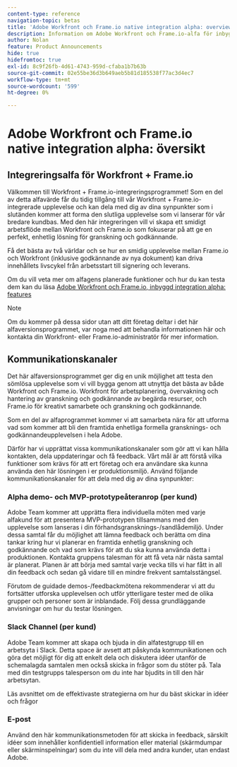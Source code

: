 ```yaml
---
content-type: reference
navigation-topic: betas
title: 'Adobe Workfront och Frame.io native integration alpha: overview'
description: Information om Adobe Workfront och Frame.io-alfa för inbyggd integrering
author: Nolan
feature: Product Announcements
hide: true
hidefromtoc: true
exl-id: 8c9f26fb-4d61-4743-959d-cfaba1b7b63b
source-git-commit: 02e55be36d3b649aeb5b81d185538f77ac3d4ec7
workflow-type: tm+mt
source-wordcount: '599'
ht-degree: 0%

---
```


# Adobe Workfront och Frame.io native integration alpha: översikt

## Integreringsalfa för Workfront + Frame.io

Välkommen till Workfront + Frame.io-integreringsprogrammet! Som en del av detta alfavärde får du tidig tillgång till vår Workfront + Frame.io-integrerade upplevelse och kan dela med dig av dina synpunkter som i slutänden kommer att forma den slutliga upplevelse som vi lanserar för vår bredare kundbas. Med den här integreringen vill vi skapa ett smidigt arbetsflöde mellan Workfront och Frame.io som fokuserar på att ge en perfekt, enhetlig lösning för granskning och godkännande.

Få det bästa av två världar och se hur en smidig upplevelse mellan Frame.io och Workfront (inklusive godkännande av nya dokument) kan driva innehållets livscykel från arbetsstart till signering och leverans.


Om du vill veta mer om alfagens planerade funktioner och hur du kan testa dem kan du läsa [Adobe Workfront och Frame.io, inbyggd integration alpha: features](/help/quicksilver/product-announcements/betas/frame-io-wf-integration-alpha/frame-io-wf-integration-alpha-features.md)

>[!NOTE]
>
>Om du kommer på dessa sidor utan att ditt företag deltar i det här alfaversionsprogrammet, var noga med att behandla informationen här och kontakta din Workfront- eller Frame.io-administratör för mer information.

## Kommunikationskanaler

Det här alfaversionsprogrammet ger dig en unik möjlighet att testa den sömlösa upplevelse som vi vill bygga genom att utnyttja det bästa av både Workfront och Frame.io. Workfront för arbetsplanering, övervakning och hantering av granskning och godkännande av begärda resurser, och Frame.io för kreativt samarbete och granskning och godkännande.

Som en del av alfaprogrammet kommer vi att samarbeta nära för att utforma vad som kommer att bli den framtida enhetliga formella gransknings- och godkännandeupplevelsen i hela Adobe.

Därför har vi upprättat vissa kommunikationskanaler som gör att vi kan hålla kontakten, dela uppdateringar och få feedback. Vårt mål är att förstå vilka funktioner som krävs för att ert företag och era användare ska kunna använda den här lösningen i er produktionsmiljö. Använd följande kommunikationskanaler för att dela med dig av dina synpunkter:

### Alpha demo- och MVP-prototypeåteranrop (per kund)

Adobe Team kommer att upprätta flera individuella möten med varje alfakund för att presentera MVP-prototypen tillsammans med den upplevelse som lanseras i din förhandsgransknings-/sandlådemiljö. Under dessa samtal får du möjlighet att lämna feedback och berätta om dina tankar kring hur vi planerar en framtida enhetlig granskning och godkännande och vad som krävs för att du ska kunna använda detta i produktionen. Kontakta gruppens talesman för att få veta när nästa samtal är planerat. Planen är att börja med samtal varje vecka tills vi har fått in all din feedback och sedan gå vidare till en mindre frekvent samtalsstängsel.

Förutom de guidade demos-/feedbackmötena rekommenderar vi att du fortsätter utforska upplevelsen och utför ytterligare tester med de olika grupper och personer som är inblandade. Följ dessa grundläggande anvisningar om hur du testar lösningen.

### Slack Channel (per kund)

Adobe Team kommer att skapa och bjuda in din alfatestgrupp till en arbetsyta i Slack. Detta space är avsett att påskynda kommunikationen och göra det möjligt för dig att enkelt dela och diskutera idéer utanför de schemalagda samtalen men också skicka in frågor som du stöter på. Tala med din testgrupps talesperson om du inte har bjudits in till den här arbetsytan.

Läs avsnittet om de effektivaste strategierna om hur du bäst skickar in idéer och frågor

### E-post

Använd den här kommunikationsmetoden för att skicka in feedback, särskilt idéer som innehåller konfidentiell information eller material (skärmdumpar eller skärminspelningar) som du inte vill dela med andra kunder, utan endast Adobe.


<!--
## Send feedback 

We value your input and believe that your perspective is crucial in helping us create the best experience possible. Because we're specifically looking at understanding what capabilities would be required to have you adopt the solution in Production, please   

Mention it during our regular demo/feedback calls 

Share it on our alpha program slack channel  

Or send it via e-mail to ossmann@adobe.com 

### How to best submit ideas 

Please try to give as much context as possible by describing 

The goal you want to achieve (aka "Job-to-be-done") 

the problem that keeps you from achieving this goal 

how a potential solution could look like 

Don't forget to include screenshots or screen recordings as well as examples to best describe your idea.  

## How to best submit issues / bugs 

In case you discover any issues or bugs please share them via our Slack channel so it's easier for the team to ask questions and have them resolved as soon as possible. 

Please try to give as much context as possible by answering the following questions: 

What did you expect to happen? 

What really happened? 

Steps to reproduce the issue?  

Please attach a screenshot if possible -->
